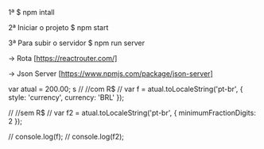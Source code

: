 1ª $ npm intall

2ª Iniciar o projeto
$ npm start

3ª Para subir o servidor
$ npm run server


-> Rota
[https://reactrouter.com/]

-> Json Server
[https://www.npmjs.com/package/json-server]

var atual = 200.00;
s
// //com R$
// var f = atual.toLocaleString('pt-br', { style: 'currency', currency: 'BRL' });

// //sem R$
// var f2 = atual.toLocaleString('pt-br', { minimumFractionDigits: 2 });

// console.log(f);
// console.log(f2);
